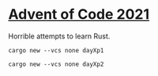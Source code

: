 # [Advent of Code 2021](https://adventofcode.com/)
Horrible attempts to learn Rust.

`cargo new --vcs none dayXp1`

`cargo new --vcs none dayXp2`
